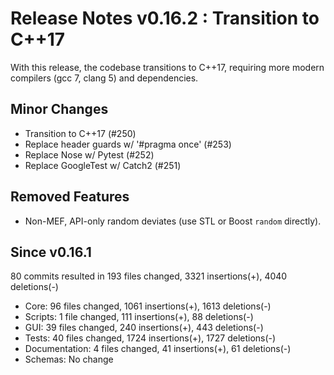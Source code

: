 # Release Notes v0.16.2 : Transition to C++17

With this release, the codebase transitions to C++17,
requiring more modern compilers (gcc 7, clang 5) and dependencies.


## Minor Changes

- Transition to C++17 (#250)
- Replace header guards w/ '#pragma once' (#253)
- Replace Nose w/ Pytest (#252)
- Replace GoogleTest w/ Catch2 (#251)


## Removed Features

- Non-MEF, API-only random deviates (use STL or Boost ``random`` directly).


## Since v0.16.1

80 commits resulted in 193 files changed, 3321 insertions(+), 4040 deletions(-)

- Core: 96 files changed, 1061 insertions(+), 1613 deletions(-)
- Scripts: 1 file changed, 111 insertions(+), 88 deletions(-)
- GUI: 39 files changed, 240 insertions(+), 443 deletions(-)
- Tests: 40 files changed, 1724 insertions(+), 1727 deletions(-)
- Documentation: 4 files changed, 41 insertions(+), 61 deletions(-)
- Schemas: No change
